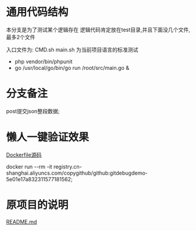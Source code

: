 # 通用代码结构
本分支是为了测试某个逻辑存在
逻辑代码肯定放在test目录,并且下面没几个文件,最多2个文件

入口文件为: CMD.sh
main.sh 为当前项目语言的标准测试

* php vendor/bin/phpunit
* go /usr/local/go/bin/go run /root/src/main.go &

# 分支备注
post提交json整段数据;

# 懒人一键验证效果

[Dockerfile源码](./Dockerfile)

docker run --rm  -it   registry.cn-shanghai.aliyuncs.com/copygithub/github:gitdebugdemo-5e01e17a832311577181562;


# 原项目的说明

[README.md](./READMEOLD.md)